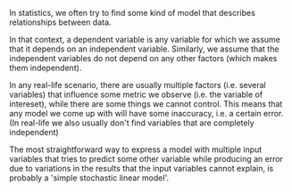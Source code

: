 In statistics, we often try to find some kind of model that describes relationships between data. 

In that context, a dependent variable is any variable for which we assume that it depends on an independent variable. Similarly, we assume that the independent variables do not depend on any other factors (which makes them independent).

In any real-life scenario, there are usually multiple factors (i.e. several variables) that influence some metric we observe (i.e. the variable of intereset), while there are some things we cannot control. This means that any model we come up with will have some inaccuracy, i.e. a certain error. (In real-life we also usually don't find variables that are completely independent)

The most straightforward way to express a model with multiple input variables that tries to predict some other variable while producing an error due to variations in the results that the input variables cannot explain, is probably a 'simple stochastic linear model'.